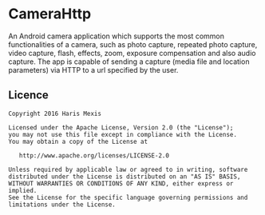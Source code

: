 # CameraHttp

An Android camera application which supports the most common functionalities of a camera, such as
photo capture, repeated photo capture, video capture, flash, effects, zoom, exposure compensation and
also audio capture. The app is capable of sending a capture (media file and location parameters) via
HTTP to a url specified by the user.

## Licence

```
Copyright 2016 Haris Mexis

Licensed under the Apache License, Version 2.0 (the "License");
you may not use this file except in compliance with the License.
You may obtain a copy of the License at

   http://www.apache.org/licenses/LICENSE-2.0

Unless required by applicable law or agreed to in writing, software
distributed under the License is distributed on an "AS IS" BASIS,
WITHOUT WARRANTIES OR CONDITIONS OF ANY KIND, either express or implied.
See the License for the specific language governing permissions and
limitations under the License.
```